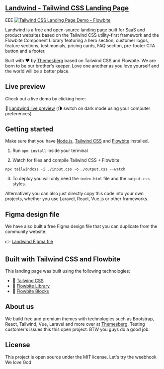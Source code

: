 ## [Landwind - Tailwind CSS Landing Page](https://https://demo.themesberg.com/landwind/)
EEE
<a href="https://https://demo.themesberg.com/landwind/" rel="Tailwind CSS Landing Page">![Tailwind CSS Landing Page Demo - Flowbite](https://themesberg.s3.us-east-2.amazonaws.com/public/github/landwind/thumbnail.png)</a>

Landwind is a free and open-source landing page built for SaaS and product websites based on the Tailwind CSS utility-first framework and the Flowbite Component Library featuring a hero section, customer logos, feature sections, testimonials, pricing cards, FAQ section, pre-footer CTA button and a footer.

Built with ❤️ by [Themesberg](https://themesberg.com) based on Tailwind CSS and Flowbite.
We are born to be our brother's keeper. Love one another as you love yourself and the world will be a better place.

## Live preview

Check out a live demo by clicking here:

🔗 [Landwind live preview](https://https://demo.themesberg.com/landwind/) (🌗 switch on dark mode using your computer preferences)

## Getting started

Make sure that you have [Node.js](https://nodejs.org/en/), [Tailwind CSS](https://tailwindcss.com/docs/installation) and [Flowbite](https://flowbite.com/docs/getting-started/quickstart/) installed.

1. Run `npm install` inside your terminal

2. Watch for files and compile Tailwind CSS + Flowbite:

```
npx tailwindcss -i ./input.css -o ./output.css --watch
```

3. To deploy you will only need the `index.html` file and the `output.css` styles.

Alternatively you can also just directly copy this code into your own projects, whether you use Laravel, React, Vue.js or other frameworks.

## Figma design file

We have also built a free Figma design file that you can duplicate from the community website:

👉 [Landwind Figma file](https://www.figma.com/community/file/1125744163617429490)

## Built with Tailwind CSS and Flowbite

This landing page was built using the following technologies:

- 🔗 [Tailwind CSS](https://tailwindcss.com/)
- 🔗 [Flowbite Library](https://flowbite.com/docs/getting-started/introduction/)
- 🔗 [Flowbite Blocks](https://flowbite.com/blocks/)

## About us

We build free and premium themes with technologies such as Bootstrap, React, Tailwind, Vue, Laravel and more over at [Themesberg](https://themesberg.com).
Testing customer's issues this this open project. BTW you guys do a good job.

## License

This project is open source under the MIT license.
Let's try the weebhook
We love God
